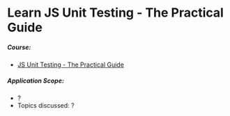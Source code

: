 # Learn JS Unit Testing - The Practical Guide

##### Course:

- [JS Unit Testing - The Practical Guide](https://www.udemy.com/course/javascript-unit-testing-the-practical-guide)

##### Application Scope:

- ?
- Topics discussed: ?
